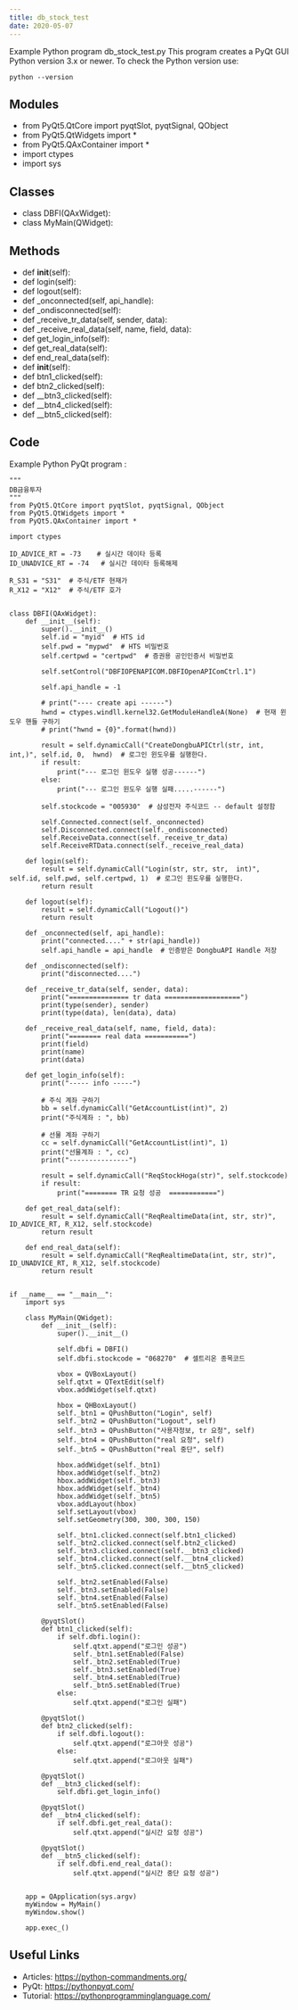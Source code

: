 ```yaml
---
title: db_stock_test
date: 2020-05-07
---
```

Example Python program db_stock_test.py
This program creates a PyQt GUI
Python version 3.x or newer.
To check the Python version use:

    python --version

## Modules

* from PyQt5.QtCore import pyqtSlot, pyqtSignal, QObject
* from PyQt5.QtWidgets import *
* from PyQt5.QAxContainer import *
* import ctypes
* import sys

## Classes

* class DBFI(QAxWidget):
* class MyMain(QWidget):

## Methods

* def __init__(self):
* def login(self):
* def logout(self):
* def _onconnected(self, api_handle):
* def _ondisconnected(self):
* def _receive_tr_data(self, sender, data):
* def _receive_real_data(self, name, field, data):
* def get_login_info(self):
* def get_real_data(self):
* def end_real_data(self):
* def __init__(self):
* def btn1_clicked(self):
* def btn2_clicked(self):
* def __btn3_clicked(self):
* def __btn4_clicked(self):
* def __btn5_clicked(self):

## Code

Example Python PyQt program :

    """
    DB금융투자
    """
    from PyQt5.QtCore import pyqtSlot, pyqtSignal, QObject
    from PyQt5.QtWidgets import *
    from PyQt5.QAxContainer import *
    
    import ctypes
    
    ID_ADVICE_RT = -73    # 실시간 데이타 등록
    ID_UNADVICE_RT = -74   # 실시간 데이타 등록해제
    
    R_S31 = "S31"  # 주식/ETF 현재가
    R_X12 = "X12"  # 주식/ETF 호가
    
    
    class DBFI(QAxWidget):
        def __init__(self):
            super().__init__()
            self.id = "myid"  # HTS id
            self.pwd = "mypwd"  # HTS 비밀번호
            self.certpwd = "certpwd"  # 증권용 공인인증서 비밀번호
    
            self.setControl("DBFIOPENAPICOM.DBFIOpenAPIComCtrl.1")
    
            self.api_handle = -1
    
            # print("---- create api ------")
            hwnd = ctypes.windll.kernel32.GetModuleHandleA(None)  # 현재 윈도우 핸들 구하기
            # print("hwnd = {0}".format(hwnd))
    
            result = self.dynamicCall("CreateDongbuAPICtrl(str, int, int,)", self.id, 0,  hwnd)  # 로그인 윈도우를 실행한다.
            if result:
                print("--- 로그인 윈도우 실행 성공------")
            else:
                print("--- 로그인 윈도우 실행 실패.....------")
    
            self.stockcode = "005930"  # 삼성전자 주식코드 -- default 설정함
    
            self.Connected.connect(self._onconnected)
            self.Disconnected.connect(self._ondisconnected)
            self.ReceiveData.connect(self._receive_tr_data)
            self.ReceiveRTData.connect(self._receive_real_data)
    
        def login(self):
            result = self.dynamicCall("Login(str, str, str,  int)", self.id, self.pwd, self.certpwd, 1)  # 로그인 윈도우를 실행한다.
            return result
    
        def logout(self):
            result = self.dynamicCall("Logout()")
            return result
    
        def _onconnected(self, api_handle):
            print("connected...." + str(api_handle))
            self.api_handle = api_handle  # 인증받은 DongbuAPI Handle 저장
    
        def _ondisconnected(self):
            print("disconnected....")
    
        def _receive_tr_data(self, sender, data):
            print("=============== tr data ===================")
            print(type(sender), sender)
            print(type(data), len(data), data)
    
        def _receive_real_data(self, name, field, data):
            print("======== real data ===========")
            print(field)
            print(name)
            print(data)
    
        def get_login_info(self):
            print("----- info -----")
    
            # 주식 계좌 구하기
            bb = self.dynamicCall("GetAccountList(int)", 2)
            print("주식계좌 : ", bb)
    
            # 선물 계좌 구하기
            cc = self.dynamicCall("GetAccountList(int)", 1)
            print("선물계좌 : ", cc)
            print("---------------")
    
            result = self.dynamicCall("ReqStockHoga(str)", self.stockcode)
            if result:
                print("======== TR 요청 성공  ============")
    
        def get_real_data(self):
            result = self.dynamicCall("ReqRealtimeData(int, str, str)", ID_ADVICE_RT, R_X12, self.stockcode)
            return result
    
        def end_real_data(self):
            result = self.dynamicCall("ReqRealtimeData(int, str, str)", ID_UNADVICE_RT, R_X12, self.stockcode)
            return result
    
    
    if __name__ == "__main__":
        import sys
    
        class MyMain(QWidget):
            def __init__(self):
                super().__init__()
    
                self.dbfi = DBFI()
                self.dbfi.stockcode = "068270"  # 셀트리온 종목코드
    
                vbox = QVBoxLayout()
                self.qtxt = QTextEdit(self)
                vbox.addWidget(self.qtxt)
    
                hbox = QHBoxLayout()
                self._btn1 = QPushButton("Login", self)
                self._btn2 = QPushButton("Logout", self)
                self._btn3 = QPushButton("사용자정보, tr 요청", self)
                self._btn4 = QPushButton("real 요청", self)
                self._btn5 = QPushButton("real 중단", self)
    
                hbox.addWidget(self._btn1)
                hbox.addWidget(self._btn2)
                hbox.addWidget(self._btn3)
                hbox.addWidget(self._btn4)
                hbox.addWidget(self._btn5)
                vbox.addLayout(hbox)
                self.setLayout(vbox)
                self.setGeometry(300, 300, 300, 150)
    
                self._btn1.clicked.connect(self.btn1_clicked)
                self._btn2.clicked.connect(self.btn2_clicked)
                self._btn3.clicked.connect(self.__btn3_clicked)
                self._btn4.clicked.connect(self.__btn4_clicked)
                self._btn5.clicked.connect(self.__btn5_clicked)
    
                self._btn2.setEnabled(False)
                self._btn3.setEnabled(False)
                self._btn4.setEnabled(False)
                self._btn5.setEnabled(False)
    
            @pyqtSlot()
            def btn1_clicked(self):
                if self.dbfi.login():
                    self.qtxt.append("로그인 성공")
                    self._btn1.setEnabled(False)
                    self._btn2.setEnabled(True)
                    self._btn3.setEnabled(True)
                    self._btn4.setEnabled(True)
                    self._btn5.setEnabled(True)
                else:
                    self.qtxt.append("로그인 실패")
    
            @pyqtSlot()
            def btn2_clicked(self):
                if self.dbfi.logout():
                    self.qtxt.append("로그아웃 성공")
                else:
                    self.qtxt.append("로그아웃 실패")
    
            @pyqtSlot()
            def __btn3_clicked(self):
                self.dbfi.get_login_info()
    
            @pyqtSlot()
            def __btn4_clicked(self):
                if self.dbfi.get_real_data():
                    self.qtxt.append("실시간 요청 성공")
    
            @pyqtSlot()
            def __btn5_clicked(self):
                if self.dbfi.end_real_data():
                    self.qtxt.append("실시간 중단 요청 성공")
    
    
        app = QApplication(sys.argv)
        myWindow = MyMain()
        myWindow.show()
    
        app.exec_()

## Useful Links

- Articles: https://python-commandments.org/
- PyQt: https://pythonpyqt.com/
- Tutorial: https://pythonprogramminglanguage.com/

